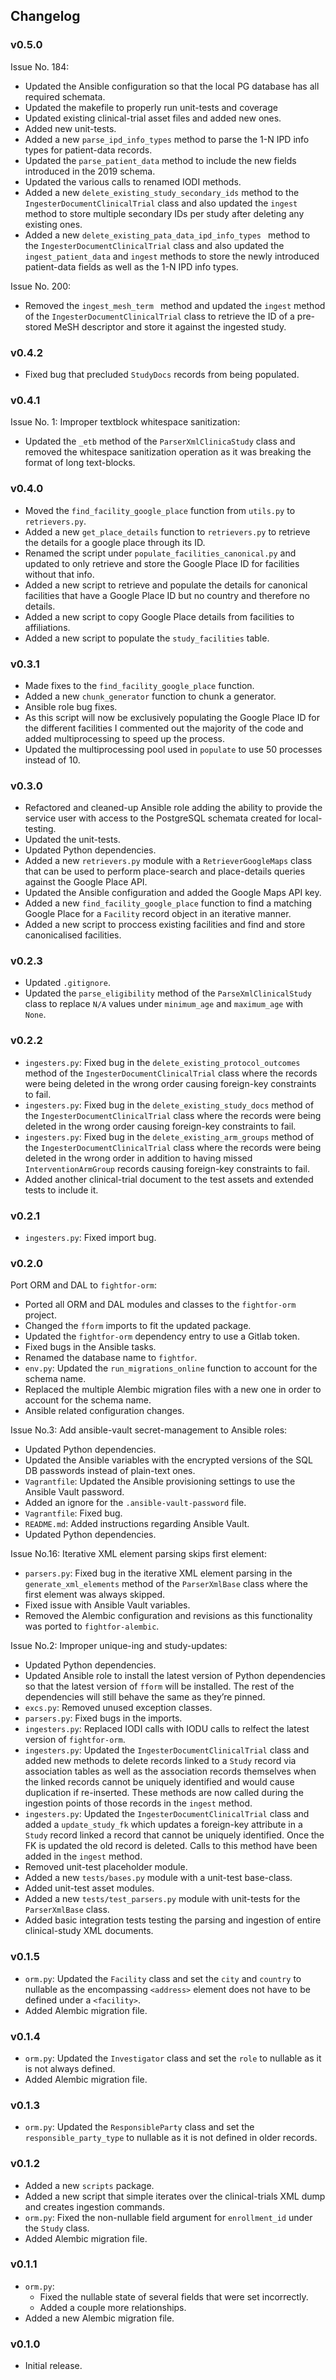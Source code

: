 ## Changelog

### v0.5.0

Issue No. 184:

- Updated the Ansible configuration so that the local PG database has all required schemata.
- Updated the makefile to properly run unit-tests and coverage
- Updated existing clinical-trial asset files and added new ones.
- Added new unit-tests.
- Added a new `parse_ipd_info_types` method to parse the 1-N IPD info types for patient-data records.
- Updated the `parse_patient_data` method to include the new fields introduced in the 2019 schema.
- Updated the various calls to renamed IODI methods.
- Added a new `delete_existing_study_secondary_ids` method to the `IngesterDocumentClinicalTrial` class and also updated the `ingest` method to store multiple secondary IDs per study after deleting any existing ones.
- Added a new `delete_existing_pata_data_ipd_info_types ` method to the `IngesterDocumentClinicalTrial` class and also updated the `ingest_patient_data` and `ingest` methods to store the newly introduced patient-data fields as well as the 1-N IPD info types.

Issue No. 200:

- Removed the `ingest_mesh_term ` method and updated the `ingest` method of the `IngesterDocumentClinicalTrial` class to retrieve the ID of a pre-stored MeSH descriptor and store it against the ingested study.

### v0.4.2

- Fixed bug that precluded `StudyDocs` records from being populated.

### v0.4.1

Issue No. 1: Improper textblock whitespace sanitization:

- Updated the `_etb` method of the `ParserXmlClinicaStudy` class and removed the whitespace sanitization operation as it was breaking the format of long text-blocks.

### v0.4.0

- Moved the `find_facility_google_place` function from `utils.py` to `retrievers.py`.
- Added a new `get_place_details` function to `retrievers.py` to retrieve the details for a google place through its ID.
- Renamed the script under `populate_facilities_canonical.py` and updated to only retrieve and store the Google Place ID for facilities without that info.
- Added a new script to retrieve and populate the details for canonical facilities that have a Google Place ID but no country and therefore no details.
- Added a new script to copy Google Place details from facilities to affiliations.
- Added a new script to populate the `study_facilities` table.

### v0.3.1

- Made fixes to the `find_facility_google_place` function.
- Added a new `chunk_generator` function to chunk a generator.
- Ansible role bug fixes.
- As this script will now be exclusively populating the Google Place ID for the different facilities I commented out the majority of the code and added multiprocessing to speed up the process.
- Updated the multiprocessing pool used in `populate` to use 50 processes instead of 10.

### v0.3.0

- Refactored and cleaned-up Ansible role adding the ability to provide the service user with access to the PostgreSQL schemata created for local-testing.
- Updated the unit-tests.
- Updated Python dependencies.
- Added a new `retrievers.py` module with a `RetrieverGoogleMaps` class that can be used to perform place-search and place-details queries against the Google Place API.
- Updated the Ansible configuration and added the Google Maps API key.
- Added a new `find_facility_google_place` function to find a matching Google Place for a `Facility` record object in an iterative manner.
- Added a new script to proccess existing facilities and find and store canonicalised facilities.

### v0.2.3

- Updated `.gitignore`.
- Updated the `parse_eligibility` method of the `ParseXmlClinicalStudy` class to replace `N/A` values under `minimum_age` and `maximum_age` with `None`.

### v0.2.2

- `ingesters.py`: Fixed bug in the `delete_existing_protocol_outcomes` method of the `IngesterDocumentClinicalTrial` class where the records were being deleted in the wrong order causing foreign-key constraints to fail.
- `ingesters.py`: Fixed bug in the `delete_existing_study_docs` method of the `IngesterDocumentClinicalTrial` class where the records were being deleted in the wrong order causing foreign-key constraints to fail.
- `ingesters.py`: Fixed bug in the `delete_existing_arm_groups` method of the `IngesterDocumentClinicalTrial` class where the records were being deleted in the wrong order in addition to having missed `InterventionArmGroup` records causing foreign-key constraints to fail.
- Added another clinical-trial document to the test assets and extended tests to include it.

### v0.2.1

- `ingesters.py`: Fixed import bug.

### v0.2.0

Port ORM and DAL to `fightfor-orm`:
- Ported all ORM and DAL modules and classes to the `fightfor-orm` project.
- Changed the `fform` imports to fit the updated package.
- Updated the `fightfor-orm` dependency entry to use a Gitlab token.
- Fixed bugs in the Ansible tasks.
- Renamed the database name to `fightfor`.
- `env.py`: Updated the `run_migrations_online` function to account for the schema name.
- Replaced the multiple Alembic migration files with a new one in order to account for the schema name.
- Ansible related configuration changes.

Issue No.3: Add ansible-vault secret-management to Ansible roles:
- Updated Python dependencies.
- Updated the Ansible variables with the encrypted versions of the SQL DB passwords instead of plain-text ones.
- `Vagrantfile`: Updated the Ansible provisioning settings to use the Ansible Vault password.
- Added an ignore for the `.ansible-vault-password` file.
- `Vagrantfile`: Fixed bug.
- `README.md`: Added instructions regarding Ansible Vault.
- Updated Python dependencies.

Issue No.16: Iterative XML element parsing skips first element:
- `parsers.py`: Fixed bug in the iterative XML element parsing in the `generate_xml_elements` method of the `ParserXmlBase` class where the first element was always skipped.
- Fixed issue with Ansible Vault variables.
- Removed the Alembic configuration and revisions as this functionality was ported to `fightfor-alembic`.

Issue No.2: Improper unique-ing and study-updates:
- Updated Python dependencies.
- Updated Ansible role to install the latest version of Python dependencies so that the latest version of `fform` will be installed. The rest of the dependencies will still behave the same as they’re pinned.
- `excs.py`: Removed unused exception classes.
- `parsers.py`: Fixed bugs in the imports.
- `ingesters.py`: Replaced IODI calls with IODU calls to relfect the latest version of `fightfor-orm`.
- `ingesters.py`: Updated the `IngesterDocumentClinicalTrial` class and added new methods to delete records linked to a `Study` record via association tables as well as the association records themselves when the linked records cannot be uniquely identified and would cause duplication if re-inserted. These methods are now called during the ingestion points of those records in the `ingest` method.
- `ingesters.py`: Updated the `IngesterDocumentClinicalTrial` class and added a `update_study_fk` which updates a foreign-key attribute in a `Study` record linked a record that cannot be uniquely identified. Once the FK is updated the old record is deleted. Calls to this method have been added in the `ingest` method.
- Removed unit-test placeholder module.
- Added a new `tests/bases.py` module with a unit-test base-class.
- Added unit-test asset modules.
- Added a new `tests/test_parsers.py` module with unit-tests for the `ParserXmlBase` class.
- Added basic integration tests testing the parsing and ingestion of entire clinical-study XML documents.

### v0.1.5

- `orm.py`: Updated the `Facility` class and set the `city` and `country` to nullable as the encompassing `<address>` element does not have to be defined under a `<facility>`.
- Added Alembic migration file.

### v0.1.4

- `orm.py`: Updated the `Investigator` class and set the `role` to nullable as it is not always defined.
- Added Alembic migration file.

### v0.1.3

- `orm.py`: Updated the `ResponsibleParty` class and set the `responsible_party_type` to nullable as it is not defined in older records.

### v0.1.2

- Added a new `scripts` package.
- Added a new script that simple iterates over the clinical-trials XML dump and creates ingestion commands.
- `orm.py`: Fixed the non-nullable field argument for `enrollment_id` under the `Study` class.
- Added Alembic migration file.

### v0.1.1

- `orm.py`:
    - Fixed the nullable state of several fields that were set incorrectly.
    - Added a couple more relationships.
- Added a new Alembic migration file.

### v0.1.0

- Initial release.
